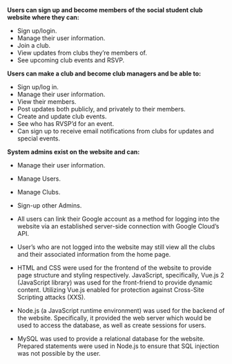 **Users can sign up and become members of the social student club website where they can:**
* Sign up/login.
* Manage their user information. 
* Join a club.
* View updates from clubs they’re members of.
* See upcoming club events and RSVP. 

**Users can make a club and become club managers and be able to:**
* Sign up/log in. 
* Manage their user information.
* View their members. 
* Post updates both publicly, and privately to their members. 
* Create and update club events. 
* See who has RVSP’d for an event. 
* Can sign up to receive email notifications from clubs for updates and special events.

**System admins exist on the website and can:**
* Manage their user information.
* Manage Users.
* Manage Clubs.
* Sign-up other Admins. 

* All users can link their Google account as a method for logging into the website via an established server-side connection with Google Cloud’s API.
* User’s who are not logged into the website may still view all the clubs and their associated information from the home page.
* HTML and CSS were used for the frontend of the website to provide page structure and styling respectively. JavaScript, specifically, Vue.js 2 (JavaScript library) was used for the front-friend to provide dynamic content. Utilizing Vue.js enabled for protection against Cross-Site Scripting attacks (XXS). 
* Node.js (a JavaScript runtime environment) was used for the backend of the website. Specifically, it provided the web server which would be used to access the database, as well as create sessions for users.
* MySQL was used to provide a relational database for the website. Prepared statements were used in Node.js to ensure that SQL injection was not possible by the user.

